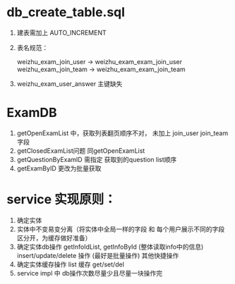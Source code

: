 db\_create\_table.sql
===================

1. 建表需加上 AUTO_INCREMENT
2. 表名规范： 

    weizhu_exam_join_user -> weizhu_exam_exam_join_user
    weizhu_exam_join_team -> weizhu_exam_exam_join_team

3. weizhu_exam_user_answer 主键缺失

ExamDB 
======

1. getOpenExamList 中，获取列表翻页顺序不对， 未加上 join\_user  join\_team 字段
2. getClosedExamList问题 同getOpenExamList
3. getQuestionByExamID 需指定 获取到的question list顺序 
4. getExamByID 更改为批量获取


service 实现原则：
===============

1. 确定实体
2. 实体中不变易变分离（将实体中全局一样的字段 和 每个用户展示不同的字段区分开，为缓存做好准备）
3. 确定实体db操作
   getInfoIdList, getInfoById (整体读取info中的信息)
   insert/update/delete 操作 (最好是批量操作)
   其他快捷操作 
4. 确定实体缓存操作
     list 缓存
     get/set/del
5. service impl 中 db操作次数尽量少且尽量一块操作完